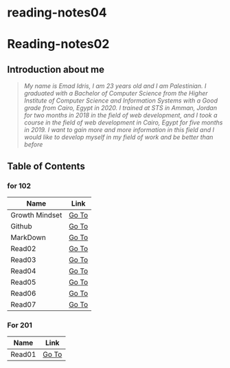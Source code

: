 # reading-notes04

# Reading-notes02

## Introduction about me
> *My name is Emad Idris, I am 23 years old and I am Palestinian. I graduated with a Bachelor of Computer Science from the Higher Institute of Computer Science and Information Systems with a Good grade from Cairo, Egypt in 2020. I trained at STS in Amman, Jordan for two months in 2018 in the field of web development, and I took a course in the field of web development in Cairo, Egypt for five months in 2019. I want to gain more and more information in this field and I would like to develop myself in my field of work and be better than before*


## Table of Contents

### for 102

Name | Link 
-----| -----
Growth Mindset | [Go To](https://emadidris.github.io/Reading-notes04/102/GrowthMindset)
Github         | [Go To](https://emadidris.github.io/Reading-notes04/102/Github)
MarkDown       | [Go To](https://emadidris.github.io/Reading-notes04/102/MarkDown)
Read02         | [Go To](https://emadidris.github.io/Reading-notes04/102/Read02)
Read03         | [Go To](https://emadidris.github.io/Reading-notes04/102/Read03)
Read04         | [Go To](https://emadidris.github.io/Reading-notes04/102/Read04)
Read05         | [Go To](https://emadidris.github.io/Reading-notes04/102/Read05)
Read06         | [Go To](https://emadidris.github.io/Reading-notes04/102/Read06)
Read07         | [Go To](https://emadidris.github.io/Reading-notes04/102/Read07)

### For 201

Name | Link 
-----| -----
Read01         | [Go To](https://emadidris.github.io/Reading-notes04/201/class-01)

